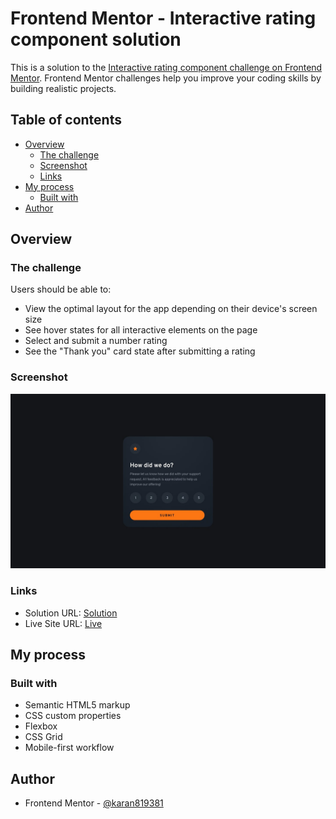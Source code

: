 # Frontend Mentor - Interactive rating component solution

This is a solution to the [Interactive rating component challenge on Frontend Mentor](https://www.frontendmentor.io/challenges/interactive-rating-component-koxpeBUmI). Frontend Mentor challenges help you improve your coding skills by building realistic projects. 

## Table of contents

- [Overview](#overview)
  - [The challenge](#the-challenge)
  - [Screenshot](#screenshot)
  - [Links](#links)
- [My process](#my-process)
  - [Built with](#built-with)
- [Author](#author)

## Overview

### The challenge

Users should be able to:

- View the optimal layout for the app depending on their device's screen size
- See hover states for all interactive elements on the page
- Select and submit a number rating
- See the "Thank you" card state after submitting a rating

### Screenshot

![](./design/desktop-design.jpg)

### Links

- Solution URL: [Solution](https://github.com/bhuvi819381/Interactive-rating-component)
- Live Site URL: [Live](https://bhuvi819381.github.io/Interactive-rating-component)

## My process

### Built with

- Semantic HTML5 markup
- CSS custom properties
- Flexbox
- CSS Grid
- Mobile-first workflow


## Author


- Frontend Mentor - [@karan819381](https://www.frontendmentor.io/profile/karan819381)

